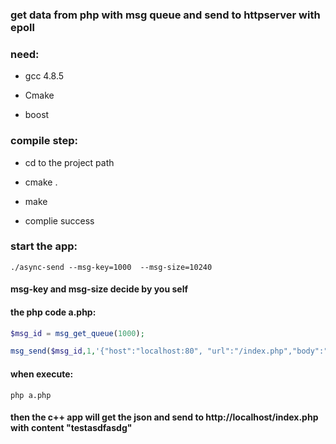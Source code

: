 ### get data from php with msg queue and send to httpserver with epoll

### need: 

* gcc 4.8.5

* Cmake

* boost

### compile step:

* cd to the project path

* cmake .

* make

* complie success 

### start the app:
```shell
./async-send --msg-key=1000  --msg-size=10240
```

#### msg-key and msg-size decide by you self

#### the php code a.php:
```php
$msg_id = msg_get_queue(1000); 

msg_send($msg_id,1,'{"host":"localhost:80", "url":"/index.php","body":"testasdfasdg"}',false);
```


#### when execute: 
```shell
php a.php  
```
#### then the c++ app will get the json and send to http://localhost/index.php with content "testasdfasdg"